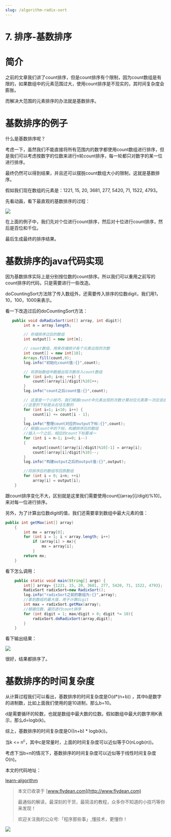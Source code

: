 ```yaml
---
slug: /algorithm-radix-sort
---
```


# 7. 排序-基数排序

# 简介

之前的文章我们讲了count排序，但是count排序有个限制，因为count数组是有限的，如果数组中的元素范围过大，使用count排序是不现实的，其时间复杂度会膨胀。

而解决大范围的元素排序的办法就是基数排序。

# 基数排序的例子

什么是基数排序呢？

考虑一下，虽然我们不能直接将所有范围内的数字都使用count数组进行排序，但是我们可以考虑按数字的位数来进行n轮count排序，每一轮都只对数字的某一位进行排序。

最终仍然可以得到结果，并且还可以摆脱count数组大小的限制，这就是基数排序。

假如我们现在数组的元素是：1221, 15, 20, 3681, 277, 5420, 71, 1522, 4793。 

先看动画，看下最直观的基数排序的过程：

![](https://img-blog.csdnimg.cn/20200709234431411.gif)

在上面的例子中，我们先对个位进行count排序，然后对十位进行count排序，然后是百位和千位。

最后生成最终的排序结果。

# 基数排序的java代码实现

因为基数排序实际上是分别按位数的count排序。所以我们可以重用之前写的count排序的代码，只是需要进行一些改造。

doCountingSort方法除了传入数组外，还需要传入排序的位数digit，我们用1，10，100，1000来表示。

看一下改造过后的doCountingSort方法：

~~~java
   public void doRadixSort(int[] array, int digit){
        int n = array.length;

        // 存储排序过后的数组
        int output[] = new int[n];

        // count数组，用来存储统计各个元素出现的次数
        int count[] = new int[10];
        Arrays.fill(count,0);
        log.info("初始化count值:{}",count);

        // 将原始数组中数据出现次数存入count数组
        for (int i=0; i<n; ++i) {
            count[(array[i]/digit)%10]++;
        }
        log.info("count之后count值:{}",count);

        // 这里是一个小技巧，我们根据count中元素出现的次数计算对应元素第一次应该出现在output中的下标。
        //这里的下标是从右往左数的
        for (int i=1; i<10; i++) {
            count[i] += count[i - 1];
        }
        log.info("整理count对应的output下标:{}",count);
        // 根据count中的下标，构建排序后的数组
        //插入一个之后，相应的count下标要减一
        for (int i = n-1; i>=0; i--)
        {
            output[count[(array[i]/digit)%10]-1] = array[i];
            count[(array[i]/digit)%10]--;
        }
        log.info("构建output之后的output值:{}",output);

        //将排序后的数组写回原数组
        for (int i = 0; i<n; ++i)
            array[i] = output[i];
    }
~~~

跟count排序变化不大，区别就是这里我们需要使用count[(array[i]/digit)%10]，来对每一位进行排序。

另外，为了计算出位数digit的值，我们还需要拿到数组中最大元素的值：

~~~java
public int getMax(int[] array)
    {
        int mx = array[0];
        for (int i = 1; i < array.length; i++)
            if (array[i] > mx){
                mx = array[i];
            }
        return mx;
    }
~~~

看下怎么调用：

~~~java
    public static void main(String[] args) {
        int[] array= {1221, 15, 20, 3681, 277, 5420, 71, 1522, 4793};
        RadixSort radixSort=new RadixSort();
        log.info("radixSort之前的数组为:{}",array);
        //拿到数组的最大值，用于计算digit
        int max = radixSort.getMax(array);
        //根据位数，遍历进行count排序
        for (int digit = 1; max/digit > 0; digit *= 10){
            radixSort.doRadixSort(array,digit);
        }
    }
~~~

看下输出结果：

![](https://img-blog.csdnimg.cn/20200710085956449.png?x-oss-process=image/watermark,type_ZmFuZ3poZW5naGVpdGk,shadow_0,text_aHR0cDovL3d3dy5mbHlkZWFuLmNvbQ==,size_30,color_8F8F8F,t_70)

很好，结果都排序了。

# 基数排序的时间复杂度

从计算过程我们可以看出，基数排序的时间复杂度是O(d*(n+b)) ，其中b是数字的进制数，比如上面我们使用的是10进制，那么b=10。

d是需要循环的轮数，也就是数组中最大数的位数。假如数组中最大的数字用K表示，那么d=logb(k)。

综上，基数排序的时间复杂度是O((n+b) * logb(k))。

当k <= n<sup>c</sup>，其中c是常量时，上面的时间复杂度可以近似等于O(nLogb(n))。

考虑下当b=n的情况下，基数排序的时间复杂度可以近似等于线性时间复杂度O(n)。

本文的代码地址：

[learn-algorithm](https://github.com/ddean2009/learn-algorithm/tree/master/sorting)

> 本文已收录于 [www.flydean.com](http://www.flydean.com)
>
> 最通俗的解读，最深刻的干货，最简洁的教程，众多你不知道的小技巧等你来发现！
> 
> 欢迎关注我的公众号:「程序那些事」,懂技术，更懂你！

![](https://img-blog.csdnimg.cn/20200709152618916.png)




